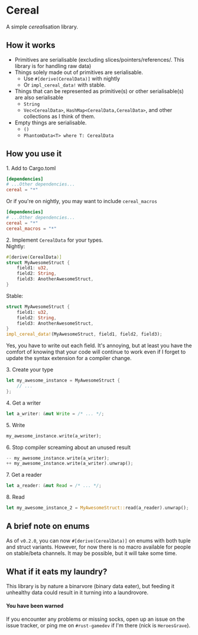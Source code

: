 Cereal
======
A simple *cereal*isation library.

## How it works
- Primitives are serialisable (excluding slices/pointers/references/. This library is for handling raw data)
- Things solely made out of primitives are serialisable.
  - Use `#[derive(CerealData)]` with nightly
  - Or `impl_cereal_data!` with stable.
- Things that can be represented as primitive(s) or other serialisable(s) are also serialisable
  - `String`
  - `Vec<CerealData>`, `HashMap<CerealData,CerealData>`, and other collections as I think of them.
- Empty things are serialisable.
  - `()`
  - `PhantomData<T> where T: CerealData`

## How you use it

1\. Add to Cargo.toml
```toml
[dependencies]
# ...Other dependencies...
cereal = "*"
```
Or if you're on nightly, you may want to include `cereal_macros`
```toml
[dependencies]
# ...Other dependencies...
cereal = "*"
cereal_macros = "*"
```

2\. Implement `CerealData` for your types.  
Nightly:
```rust
#[derive(CerealData)]
struct MyAwesomeStruct {
    field1: u32,
    field2: String,
    field3: AnotherAwesomeStruct,
}
```
Stable:
```rust
struct MyAwesomeStruct {
    field1: u32,
    field2: String,
    field3: AnotherAwesomeStruct,
}
impl_cereal_data!(MyAwesomeStruct, field1, field2, field3);
```
Yes, you have to write out each field. It's annoying, but at least you have the comfort of knowing that your code will continue to work even if I forget to update the syntax extension for a compiler change.

3\. Create your type
```rust
let my_awesome_instance = MyAwesomeStruct {
    // ...
};
```

4\. Get a writer  
```rust
let a_writer: &mut Write = /* ... */;
```

5\. Write
```rust
my_awesome_instance.write(a_writer);
```

6\. Stop compiler screaming about an unused result
```rust
-- my_awesome_instance.write(a_writer);
++ my_awesome_instance.write(a_writer).unwrap();
```

7\. Get a reader
```rust
let a_reader: &mut Read = /* ... */;
```

8\. Read
```rust
let my_awesome_instance_2 = MyAwesomeStruct::read(a_reader).unwrap();
```

## A brief note on enums

As of `v0.2.0`, you can now `#[derive(CerealData)]` on enums with both tuple and struct variants. However, for now there is no macro available for people on stable/beta channels. It may be possible, but it will take some time.

## What if it eats my laundry?
This library is by nature a binarvore (binary data eater), but feeding it unhealthy data could result in it turning into a laundrovore.
#### You have been warned
If you encounter any problems or missing socks, open up an issue on the issue tracker, or ping me on `#rust-gamedev` if I'm there (nick is `HeroesGrave`).
